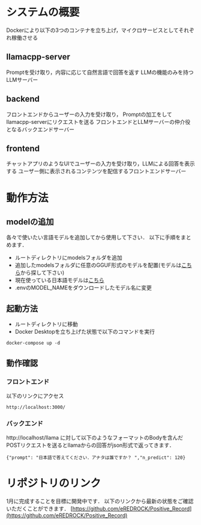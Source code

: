 # システムの概要
Dockerにより以下の3つのコンテナを立ち上げ，マイクロサービスとしてそれぞれ稼働させる
## llamacpp-server
Promptを受け取り，内容に応じて自然言語で回答を返す 
LLMの機能のみを持つLLMサーバー
## backend
フロントエンドからユーザーの入力を受け取り， Promptの加工をしてllamacpp-serverにリクエストを送る 
フロントエンドとLLMサーバーの仲介役となるバックエンドサーバー
## frontend
チャットアプリのようなUIでユーザーの入力を受け取り，LLMによる回答を表示する 
ユーザー側に表示されるコンテンツを配信するフロントエンドサーバー


# 動作方法
## modelの追加
各々で使いたい言語モデルを追加してから使用して下さい．
以下に手順をまとめます．

- ルートディレクトリにmodelsフォルダを追加
- 追加したmodelsフォルダに任意のGGUF形式のモデルを配置(モデルは[こちら](https://huggingface.co/TheBloke)から探して下さい)
- 現在使っている日本語モデルは[こちら](https://huggingface.co/TheBloke/calm2-7B-chat-GGUF?show_file_info=calm2-7b-chat.Q2_K.gguf)
- .envのMODEL_NAMEをダウンロードしたモデル名に変更
## 起動方法
- ルートディレクトリに移動
- Docker Desktopを立ち上げた状態で以下のコマンドを実行
```
docker-compose up -d
```

## 動作確認

### フロントエンド
以下のリンクにアクセス
```
http://localhost:3000/
```

### バックエンド
http://localhost/llama に対して以下のようなフォーマットのBodyを含んだPOSTリクエストを送るとllamaからの回答がjson形式で返ってきます．
```
{"prompt": "日本語で答えてください．アナタは誰ですか？ ","n_predict": 120}
```
# リポジトリのリンク
1月に完成することを目標に開発中です．
以下のリンクから最新の状態をご確認いただくことができます．
[https://github.com/eREDROCK/Positive_Record](https://github.com/eREDROCK/Positive_Record)
